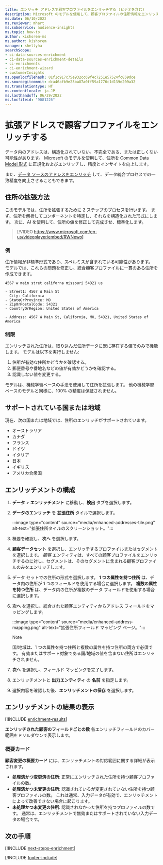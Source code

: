 ```yaml
---
title: エンリッチ アドレスで顧客プロファイルをエンリッチする (ビデオを含む)
description: Microsoft のモデルを使用して、顧客プロファイルの住所情報をエンリッチおよび正規化します。
ms.date: 06/10/2022
ms.reviewer: mhart
ms.subservice: audience-insights
ms.topic: how-to
author: kishorem-ms
ms.author: kishorem
manager: shellyha
searchScope:
- ci-data-sources-enrichment
- ci-data-sources-enrichment-details
- ci-enrichments
- ci-enrichment-wizard
- customerInsights
ms.openlocfilehash: 01f1c917c75e932cc69f4c7251e57524fc859dce
ms.sourcegitcommit: dca46afb9e23ba87a0ff59a1776c1d139e209a32
ms.translationtype: HT
ms.contentlocale: ja-JP
ms.lasthandoff: 06/29/2022
ms.locfileid: "9081226"
---
```

# <a name="enrich-customer-profiles-with-enhanced-addresses"></a>拡張アドレスで顧客プロファイルをエンリッチする

データ内のアドレスは、構造化されていない、不完全である、または正しくない可能性があります。 Microsoft のモデルを使用して、住所を [Common Data Model 形式](/common-data-model/schema/core/applicationcommon/address) に正規化およびエンリッチし、精度とインサイトを向上します。

また、[データ ソースのアドレスをエンリッチ](data-sources-enrichment.md) して、データ統合プロセスでの一致精度を向上させることもできます。 

## <a name="how-we-enhance-addresses"></a>住所の拡張方法

このモデルでは、住所を拡張するために 2 ステップのプロセスを行います。 まず、住所を解析してコンポーネントを特定し、それらを構造化された形式にします。 次に、AI を使用して、住所の値を修正して完成させ、標準化します。

> [!VIDEO https://www.microsoft.com/en-us/videoplayer/embed/RWNewo]

### <a name="example"></a>例

住所情報が非標準形式であり、スペルミスが含まれている可能性があります。 モデルでは、これらの問題を修正し、統合顧客プロファイルに一貫のある住所を作成できます。

```Input
4567 w main stret californa missouri 54321 us
```

```Output
- Street1: 4567 W Main St
- City: California
- StateOrProvince: MO
- ZipOrPostalCode: 54321
- CountryOrRegion: United States of America

- Address: 4567 W Main St, California, MO, 54321, United States of America
```

### <a name="limitations"></a>制限

エンリッチされた住所は、取り込んだ住所データに既に存在する値でのみで機能します。 モデルは以下を実行しません:

1. 住所が有効な住所かどうかを確認する。
2. 郵便番号や番地名などの値が有効かどうかを確認する。
3. 認識しない値を変更する。

モデルは、機械学習ベースの手法を使用して住所を拡張します。 他の機械学習ベースのモデルと同様に、100% の精度は保証されません。

## <a name="supported-countries-or-regions"></a>サポートされている国または地域

現在、次の国または地域では、住所のエンリッチがサポートされています。

- オーストラリア
- カナダ
- フランス
- ドイツ
- イタリア
- 日本
- イギリス
- アメリカ合衆国

## <a name="configure-the-enrichment"></a>エンリッチメントの構成

1. **データ** > **エンリッチメント** に移動し、**検出** タブを選択します。

1. **データのエンリッチ** を **拡張住所** タイルで選択します。

   :::image type="content" source="media/enhanced-addresses-tile.png" alt-text="拡張住所タイルのスクリーンショット。":::

1. 概要を確認し、**次へ** を選択します。

1. **顧客データセット** を選択し、エンリッチするプロファイルまたはセグメントを選択します。 *顧客* エンティティは、すべての顧客プロファイルをエンリッチするのに対し、セグメントは、そのセグメントに含まれる顧客プロファイルのみをエンリッチします。

1. データ セットでの住所の形式を選択します。 **1 つの属性を持つ住所** は、データ内の住所が 1 つのフィールドを使用する場合に選択します。 **複数の属性を持つ住所** は、データ内の住所が複数のデータ フィールドを使用する場合に選択します。

1. **次へ** を選択し、統合された顧客エンティティからアドレス フィールドをマッピングします。

    :::image type="content" source="media/enhanced-address-mapping.png" alt-text="拡張住所フィールド マッピング ページ。":::

   > [!NOTE]
   > 国/地域は、1 つの属性を持つ住所と複数の属性を持つ住所の両方で必須です。 有効またはサポート対象である国/地域の値を含まない住所はエンリッチされません。

1. **次へ** を選択し、フィールド マッピングを完了します。

1. エンリッチメントと **出力エンティティ** の **名前** を指定します。

1. 選択内容を確認した後、**エンリッチメントの保存** を選択します。

## <a name="view-enrichment-results"></a>エンリッチメントの結果の表示

[!INCLUDE [enrichment-results](includes/enrichment-results.md)]

**エンリッチされた顧客のフィールドごとの数** 各エンリッチフィールドのカバー範囲をドリルダウンで表示します。

### <a name="overview-card"></a>概要カード

**顧客変更の概要カード** には、エンリッチメントの対応範囲に関する詳細が表示されます。

- **処理済かつ変更済の住所**: 正常にエンリッチされた住所を持つ顧客プロファイルの数。
- **処理済かつ未変更の住所**: 認識されているが変更されていない住所を持つ顧客プロファイルの数。 これは通常、入力データが有効で、エンリッチメントによって改善できない場合に起こります。
- **未処理かつ未変更の住所**: 認識されなかった住所を持つプロファイルの数です。 通常は、エンリッチメントで無効またはサポートされていない入力データの場合です。

## <a name="next-steps"></a>次の手順

[!INCLUDE [next-steps-enrichment](includes/next-steps-enrichment.md)]

[!INCLUDE [footer-include](includes/footer-banner.md)]
